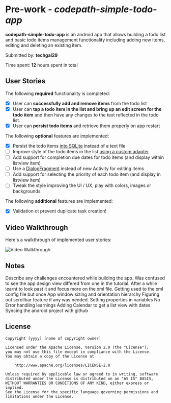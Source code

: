 # Pre-work - *codepath-simple-todo-app*

**codepath-simple-todo-app** is an android app that allows building a todo list and basic todo items management functionality including adding new items, editing and deleting an existing item.

Submitted by: **techgal29**

Time spent: **12** hours spent in total

## User Stories

The following **required** functionality is completed:

* [x] User can **successfully add and remove items** from the todo list
* [x] User can **tap a todo item in the list and bring up an edit screen for the todo item** and then have any changes to the text reflected in the todo list.
* [x] User can **persist todo items** and retrieve them properly on app restart

The following **optional** features are implemented:

* [x] Persist the todo items [into SQLite](http://guides.codepath.com/android/Persisting-Data-to-the-Device#sqlite) instead of a text file
* [ ] Improve style of the todo items in the list [using a custom adapter](http://guides.codepath.com/android/Using-an-ArrayAdapter-with-ListView)
* [ ] Add support for completion due dates for todo items (and display within listview item)
* [ ] Use a [DialogFragment](http://guides.codepath.com/android/Using-DialogFragment) instead of new Activity for editing items
* [ ] Add support for selecting the priority of each todo item (and display in listview item)
* [ ] Tweak the style improving the UI / UX, play with colors, images or backgrounds

The following **additional** features are implemented:

* [x] Validation ot prevent duplicate task creation!

## Video Walkthrough 

Here's a walkthrough of implemented user stories:

<img src='https://github.com/tech-gal/codepath-simple-todo-app/blob/master/todoapp-android-recording.mp4' title='Video Walkthrough' width='' alt='Video Walkthrough' />

## Notes

Describe any challenges encountered while building the app.
Was confused to see the app design view differed from one in the tutorial. After a while learnt to look past it and focus more on the xml file.
Getting used to the xml config file but once
App window sizing and orientation hierarchy
Figuring out scrollbar feature if any was needed.
Setting properties in variables
No Error handling learnings
Adding Calendar to get a list view with dates
Syncing the android project with github


## License

    Copyright [yyyy] [name of copyright owner]

    Licensed under the Apache License, Version 2.0 (the "License");
    you may not use this file except in compliance with the License.
    You may obtain a copy of the License at

        http://www.apache.org/licenses/LICENSE-2.0

    Unless required by applicable law or agreed to in writing, software
    distributed under the License is distributed on an "AS IS" BASIS,
    WITHOUT WARRANTIES OR CONDITIONS OF ANY KIND, either express or implied.
    See the License for the specific language governing permissions and
    limitations under the License.
